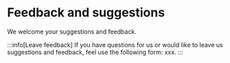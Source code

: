 # Feedback and suggestions

We welcome your suggestions and feedback.

:::info[Leave feedback]
If you have questions for us or would like to leave us suggestions and feedback, feel use the following form: xxx.
:::